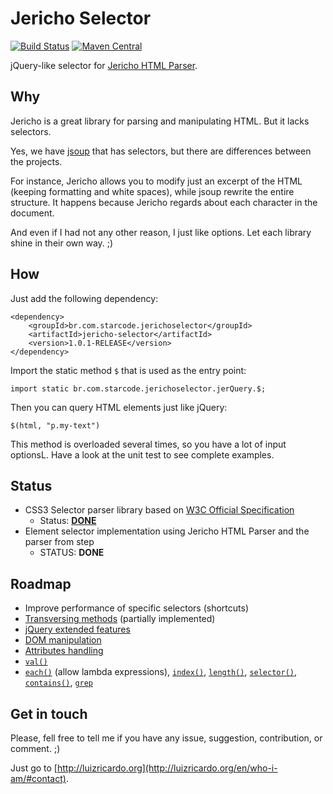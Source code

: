 Jericho Selector
================

[![Build Status](https://travis-ci.org/utluiz/parCSSer.svg?branch=master)](https://travis-ci.org/utluiz/jericho-selector)
[![Maven Central](https://maven-badges.herokuapp.com/maven-central/br.com.starcode.jerichoselector/jericho-selector/badge.svg)](https://maven-badges.herokuapp.com/maven-central/br.com.starcode.jerichoselector/jericho-selector)


jQuery-like selector for [Jericho HTML Parser][1].

## Why

Jericho is a great library for parsing and manipulating HTML. But it lacks selectors.

Yes, we have [jsoup][2] that has selectors, but there are differences between the projects.

For instance, Jericho allows you to modify just an excerpt of the HTML (keeping formatting and white spaces), while jsoup rewrite the entire structure. It happens because Jericho regards about each character in the document.

And even if I had not any other reason, I just like options. Let each library shine in their own way. ;)

## How 

Just add the following dependency:

	<dependency>
		<groupId>br.com.starcode.jerichoselector</groupId>
		<artifactId>jericho-selector</artifactId>
		<version>1.0.1-RELEASE</version>
	</dependency>
	
Import the static method `$` that is used as the entry point:

	import static br.com.starcode.jerichoselector.jerQuery.$;
	
Then you can query HTML elements just like jQuery:

	$(html, "p.my-text")
	
This method is overloaded several times, so you have a lot of input optionsL. Have a look at the unit test to see complete examples.

## Status

- CSS3 Selector parser library based on [W3C Official Specification][3]
	- Status: [**DONE**][5]
- Element selector implementation using Jericho HTML Parser and the parser from step
    - STATUS: **DONE**
    
## Roadmap

- Improve performance of specific selectors (shortcuts)
- [Transversing methods][9] (partially implemented)
- [jQuery extended features][4]
- [DOM manipulation][6]
- [Attributes handling][7]
- [`val()`][8]
- [`each()`](http://api.jquery.com/each/)  (allow lambda expressions), [`index()`](http://api.jquery.com/index/), [`length()`](http://api.jquery.com/length/), [`selector()`](http://api.jquery.com/selector/), [`contains()`](http://api.jquery.com/jQuery.contains/), [`grep`](http://api.jquery.com/jQuery.grep/)
    
## Get in touch

Please, fell free to tell me if you have any issue, suggestion, contribution, or comment. ;)

Just go to [http://luizricardo.org](http://luizricardo.org/en/who-i-am/#contact).

  [1]: http://jericho.htmlparser.net
  [2]: http://jsoup.org/
  [3]: http://www.w3.org/TR/css3-selectors/
  [4]: http://api.jquery.com/category/selectors/jquery-selector-extensions/
  [5]: https://github.com/utluiz/parCSSer
  [6]: http://api.jquery.com/category/manipulation/
  [7]: http://api.jquery.com/category/attributes/
  [8]: http://api.jquery.com/val/
  [9]: http://api.jquery.com/category/traversing/
